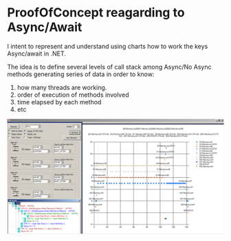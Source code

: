 # ProofOfConcept reagarding to Async/Await

I intent to represent and understand using charts how to work the  keys Async/await in .NET.

The idea is to define several levels of call stack among Async/No Async methods  generating series of data in order to know:

1) how many threads are working.
2) order of execution of methods involved
3) time elapsed by each method
4) etc

![alt text](capture1.png)
